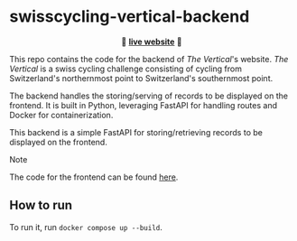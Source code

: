 # swisscycling-vertical-backend

<p align="center">🚀 <a href="https://swisscycling-vertical.arthurgassner.ch"><strong>live website</strong></a> 🚀</p>

This repo contains the code for the backend of _The Vertical_'s website.
_The Vertical_ is a swiss cycling challenge consisting of cycling from Switzerland's northernmost point to Switzerland's southernmost point.  

The backend handles the storing/serving of records to be displayed on the frontend. 
It is built in Python, leveraging FastAPI for handling routes and Docker for containerization.

This backend is a simple FastAPI for storing/retrieving records to be displayed on the frontend.

> [!NOTE]  
> The code for the frontend can be found [here](https://github.com/arthurgassner/swisscycling-vertical-frontend).

## How to run

To run it, run `docker compose up --build`.